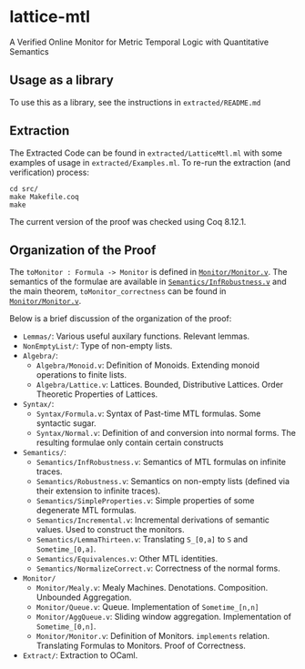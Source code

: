 # lattice-mtl
A Verified Online Monitor for Metric Temporal Logic with Quantitative Semantics

## Usage as a library

To use this as a library, see the instructions in `extracted/README.md`

## Extraction

The Extracted Code can be found in `extracted/LatticeMtl.ml` with some examples of usage in `extracted/Examples.ml`. To re-run the extraction (and verification) process:

```
cd src/
make Makefile.coq
make
```

The current version of the proof was checked using Coq 8.12.1.

## Organization of the Proof

The `toMonitor : Formula -> Monitor` is defined in [`Monitor/Monitor.v`](https://github.com/Agnishom/lattice-mtl/blob/master/src/Monitor/Monitor.v#L419). The semantics of the formulae are available in [`Semantics/InfRobustness.v`](https://github.com/Agnishom/lattice-mtl/blob/master/src/Semantics/InfRobustness.v#L21) and the main theorem, `toMonitor_correctness` can be found in [`Monitor/Monitor.v`](https://github.com/Agnishom/lattice-mtl/blob/master/src/Monitor/Monitor.v#L422).

Below is a brief discussion of the organization of the proof:

* `Lemmas/`: Various useful auxilary functions. Relevant lemmas.
* `NonEmptyList/`: Type of non-empty lists.
* `Algebra/`:
  - `Algebra/Monoid.v`:  Definition of Monoids. Extending monoid operations to finite lists.
  - `Algebra/Lattice.v`: Lattices. Bounded, Distributive Lattices. Order Theoretic Properties of Lattices.
* `Syntax/`:
  - `Syntax/Formula.v`: Syntax of Past-time MTL formulas. Some syntactic sugar.
  - `Syntax/Normal.v`: Definition of and conversion into normal forms. The resulting formulae only contain certain constructs
* `Semantics/`:
  - `Semantics/InfRobustness.v`: Semantics of MTL formulas on infinite traces.
  - `Semantics/Robustness.v`: Semantics on non-empty lists (defined via their extension to infinite traces).
  - `Semantics/SimpleProperties.v`: Simple properties of some degenerate MTL formulas.
  - `Semantics/Incremental.v`: Incremental derivations of semantic values. Used to construct the monitors.
  - `Semantics/LemmaThirteen.v`: Translating `S_[0,a]` to `S` and `Sometime_[0,a]`.
  - `Semantics/Equivalences.v`: Other MTL identities.
  - `Semantics/NormalizeCorrect.v`: Correctness of the normal forms.
* `Monitor/`
  - `Monitor/Mealy.v`: Mealy Machines. Denotations. Composition. Unbounded Aggregation.
  - `Monitor/Queue.v`: Queue. Implementation of `Sometime_[n,n]`
  - `Monitor/AggQueue.v`: Sliding window aggregation. Implementation of `Sometime_[0,n]`.
  - `Monitor/Monitor.v`: Definition of Monitors. `implements` relation. Translating Formulas to Monitors. Proof of Correctness.
* `Extract/`: Extraction to OCaml.
